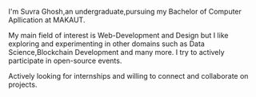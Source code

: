 

<!--
**suvraghosh/suvraghosh** is a ✨ _special_ ✨ repository because its `README.md` (this file) appears on your GitHub profile.

Here are some ideas to get you started:

- 🔭 I’m currently working on ...
- 🌱 I’m currently learning ...
- 👯 I’m looking to collaborate on ...
- 🤔 I’m looking for help with ...
- 💬 Ask me about ...
- 📫 How to reach me: ...
- 😄 Pronouns: ...
- ⚡ Fun fact: ...
-->
I'm Suvra Ghosh,an undergraduate,pursuing my Bachelor of Computer Apllication at MAKAUT.

My main field of interest is Web-Development and Design but I like exploring and experimenting in other domains such as Data Science,Blockchain Development and many more. I try to actively participate in open-source events.

Actively looking for internships and willing to connect and collaborate on projects.
